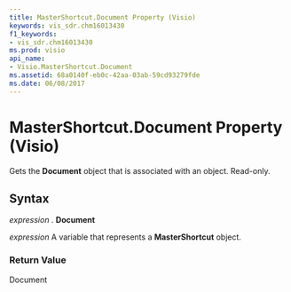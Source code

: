 ```yaml
---
title: MasterShortcut.Document Property (Visio)
keywords: vis_sdr.chm16013430
f1_keywords:
- vis_sdr.chm16013430
ms.prod: visio
api_name:
- Visio.MasterShortcut.Document
ms.assetid: 68a0140f-eb0c-42aa-03ab-59cd93279fde
ms.date: 06/08/2017
---
```



# MasterShortcut.Document Property (Visio)

Gets the  **Document** object that is associated with an object. Read-only.


## Syntax

 _expression_ . **Document**

 _expression_ A variable that represents a **MasterShortcut** object.


### Return Value

Document


